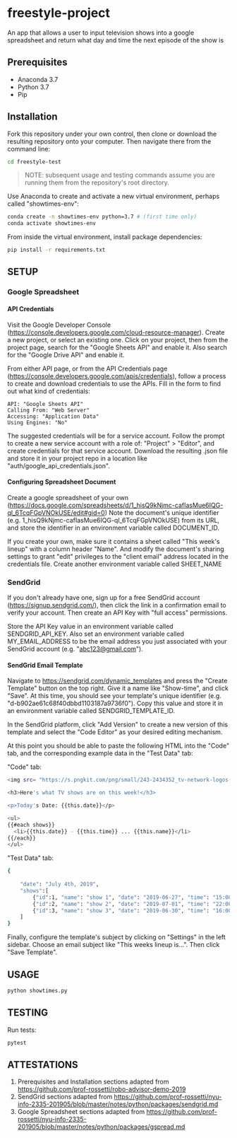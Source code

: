 # freestyle-project

An app that allows a user to input television shows into a google spreadsheet and return what day and time the next episode of the show is

## Prerequisites

  + Anaconda 3.7
  + Python 3.7
  + Pip

## Installation

Fork this repository under your own control, then clone or download the resulting repository onto your computer. Then navigate there from the command line:

```sh
cd freestyle-test
```

> NOTE: subsequent usage and testing commands assume you are running them from the repository's root directory.

Use Anaconda to create and activate a new virtual environment, perhaps called "showtimes-env":

```sh
conda create -n showtimes-env python=3.7 # (first time only)
conda activate showtimes-env
```

From inside the virtual environment, install package dependencies:

```sh
pip install -r requirements.txt
```

## SETUP
### Google Spreadsheet
#### API Credentials 
Visit the Google Developer Console (https://console.developers.google.com/cloud-resource-manager). Create a new project, or select an existing one. Click on your project, then from the project page, search for the "Google Sheets API" and enable it. Also search for the "Google Drive API" and enable it.

From either API page, or from the API Credentials page (https://console.developers.google.com/apis/credentials), follow a process to create and download credentials to use the APIs. Fill in the form to find out what kind of credentials:

    API: "Google Sheets API"
    Calling From: "Web Server"
    Accessing: "Application Data"
    Using Engines: "No"

The suggested credentials will be for a service account. Follow the prompt to create a new service account with a role of: "Project" > "Editor", and create credentials for that service account. Download the resulting .json file and store it in your project repo in a location like "auth/google_api_credentials.json".

#### Configuring Spreadsheet Document
Create a google spreadsheet of your own (https://docs.google.com/spreadsheets/d/1_hisQ9kNjmc-cafIasMue6IQG-ql_6TcqFGpVNOkUSE/edit#gid=0) Note the document's unique identifier (e.g. 1_hisQ9kNjmc-cafIasMue6IQG-ql_6TcqFGpVNOkUSE) from its URL, and store the identifier in an environment variable called DOCUMENT_ID.

If you create your own, make sure it contains a sheet called "This week's lineup" with a column header "Name". And modify the document's sharing settings to grant "edit" privileges to the "client email" address located in the credentials file. Create another environment variable called SHEET_NAME


### SendGrid
If you don't already have one, sign up for a free SendGrid account (https://signup.sendgrid.com/), then click the link in a confirmation email to verify your account. Then create an API Key with "full access" permissions.

Store the API Key value in an environment variable called SENDGRID_API_KEY. Also set an environment variable called MY_EMAIL_ADDRESS to be the email address you just associated with your SendGrid account (e.g. "abc123@gmail.com"). 

#### SendGrid Email Template
Navigate to https://sendgrid.com/dynamic_templates and press the "Create Template" button on the top right. Give it a name like "Show-time", and click "Save". At this time, you should see your template's unique identifier (e.g. "d-b902ae61c68f40dbbd1103187a9736f0"). Copy this value and store it in an environment variable called SENDGRID_TEMPLATE_ID.

In the SendGrid platform, click "Add Version" to create a new version of this template and select the "Code Editor" as your desired editing mechanism.

At this point you should be able to paste the following HTML into the "Code" tab, and the corresponding example data in the "Test Data" tab:

"Code" tab:
```sh
<img src= "https://s.pngkit.com/png/small/243-2434352_tv-network-logos-png-png-tv-network-logos.png">

<h3>Here's what TV shows are on this week!</h3>

<p>Today's Date: {{this.date}}</p>

<ul>
{{#each shows}}
  <li>{{this.date}} - {{this.time}} ... {{this.name}}</li>
{{/each}}
</ul>
```
"Test Data" tab:
```sh
{
  
    "date": "July 4th, 2019",
    "shows":[
        {"id":1, "name": "show 1", "date": "2019-06-27", "time": "15:00"},
        {"id":2, "name": "show 2", "date": "2019-07-01", "time": "22:00"},
        {"id":3, "name": "show 3", "date": "2019-06-30", "time": "16:00"}
    ]
}
```

Finally, configure the template's subject by clicking on "Settings" in the left sidebar. Choose an email subject like "This weeks lineup is...". Then click "Save Template".



## USAGE 

```py
python showtimes.py
```


## TESTING
Run tests:

```sh
pytest
```


## ATTESTATIONS
1. Prerequisites and Installation sections adapted from https://github.com/prof-rossetti/robo-advisor-demo-2019
2. SendGrid sections adapted from https://github.com/prof-rossetti/nyu-info-2335-201905/blob/master/notes/python/packages/sendgrid.md
3. Google Spreadsheet sections adapted from https://github.com/prof-rossetti/nyu-info-2335-201905/blob/master/notes/python/packages/gspread.md